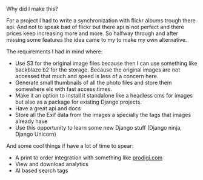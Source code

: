 Why did I make this?

For a project I had to write a synchronization with flickr albums trough there api.
And not to speak bad of flickr but there api is not perfect and there prices keep increasing more and more.
So halfway through and after missing some features the idea came to my to make my own alternative.

The requirements I had in mind where:

- Use S3 for the original image files because then I can use something like backblaze b2 for the storage. 
Because the original images are not accessed that much and speed is less of a concern here.
- Generate small thumbnails of all the photo files and store them somewhere els with fast access times.
- Make it an option to install it standalone like a headless cms for images but also as a package for existing Django projects.
- Have a great api and docs
- Store all the Exif data from the images a specially the tags that images already have
- Use this opportunity to learn some new Django stuff (Django ninja, Django Unicorn)

And some cool things if have a lot of time to spear:

- A print to order integration with something like [prodigi.com](https://www.prodigi.com/)
- View and download analytics
- AI based search tags